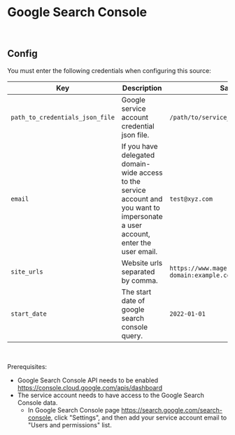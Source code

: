 # Google Search Console

<br />

## Config

You must enter the following credentials when configuring this source:

| Key | Description | Sample value
| --- | --- | --- |
| `path_to_credentials_json_file` | Google service account credential json file. | `/path/to/service_account_credentials.json` |
| `email` | If you have delegated domain-wide access to the service account and you want to impersonate a user account, enter the user email. | `test@xyz.com` |
| `site_urls` | Website urls separated by comma. | `https://www.mage.ai, sc-domain:example.com` |
| `start_date` | The start date of google search console query. | `2022-01-01` |
<br />

Prerequisites:
* Google Search Console API needs to be enabled https://console.cloud.google.com/apis/dashboard
* The service account needs to have access to the Google Search Console data.
    * In Google Search Console page https://search.google.com/search-console, click "Settings", and then add your service account email to "Users and permissions" list.
